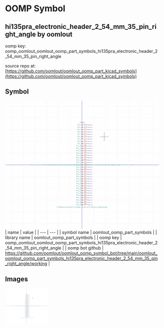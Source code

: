 # OOMP Symbol  
## hi135pra_electronic_header_2_54_mm_35_pin_right_angle  by oomlout  
  
oomp key: oomp_oomlout_oomlout_oomp_part_symbols_hi135pra_electronic_header_2_54_mm_35_pin_right_angle  
  
source repo at: [https://github.com/oomlout/oomlout_oomp_part_kicad_symbols](https://github.com/oomlout/oomlout_oomp_part_kicad_symbols)  
## Symbol  
  
[![working.png](working_600.png)](working.png)  
| name | value | 
| --- | --- | 
| symbol name | oomlout_oomp_part_symbols | 
| library name | oomlout_oomp_part_symbols | 
| oomp key | oomp_oomlout_oomlout_oomp_part_symbols_hi135pra_electronic_header_2_54_mm_35_pin_right_angle | 
| oomp bot github | https://github.com/oomlout/oomlout_oomp_symbol_bot/tree/main/oomlout_oomlout_oomp_part_symbols_hi135pra_electronic_header_2_54_mm_35_pin_right_angle/working | 
## Images  
  
[![working.png](working_140.png)](working.png)  
